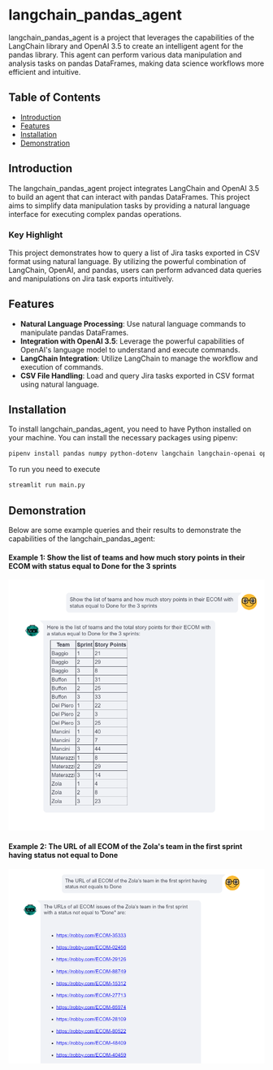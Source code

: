 # langchain_pandas_agent

langchain_pandas_agent is a project that leverages the capabilities of the LangChain library and OpenAI 3.5 to create an intelligent agent for the pandas library. This agent can perform various data manipulation and analysis tasks on pandas DataFrames, making data science workflows more efficient and intuitive.

## Table of Contents

- [Introduction](#introduction)
- [Features](#features)
- [Installation](#installation)
- [Demonstration](#demonstration)

## Introduction

The langchain_pandas_agent project integrates LangChain and OpenAI 3.5 to build an agent that can interact with pandas DataFrames. This project aims to simplify data manipulation tasks by providing a natural language interface for executing complex pandas operations. 

### Key Highlight

This project demonstrates how to query a list of Jira tasks exported in CSV format using natural language. By utilizing the powerful combination of LangChain, OpenAI, and pandas, users can perform advanced data queries and manipulations on Jira task exports intuitively.

## Features

- **Natural Language Processing**: Use natural language commands to manipulate pandas DataFrames.
- **Integration with OpenAI 3.5**: Leverage the powerful capabilities of OpenAI's language model to understand and execute commands.
- **LangChain Integration**: Utilize LangChain to manage the workflow and execution of commands.
- **CSV File Handling**: Load and query Jira tasks exported in CSV format using natural language.

## Installation

To install langchain_pandas_agent, you need to have Python installed on your machine. You can install the necessary packages using pipenv:

```bash
pipenv install pandas numpy python-dotenv langchain langchain-openai openai langchain-experimental tabulate streamlit streamlit-chat
```
To run you need to execute

```bash
streamlit run main.py
```

## Demonstration
Below are some example queries and their results to demonstrate the capabilities of the langchain_pandas_agent:


#### Example 1: Show the list of teams and how much story points in their ECOM with status equal to Done for the 3 sprints
![Example 1](ECOM_table.png)

#### Example 2: The URL of all ECOM of the Zola's team in the first sprint having status not equal to Done
![Example 2](ECOM_urls.png)

